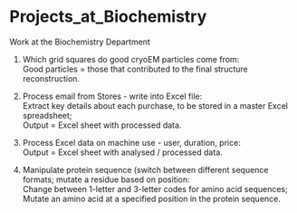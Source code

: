 # Projects_at_Biochemistry
Work at the Biochemistry Department

1) Which grid squares do good cryoEM particles come from:<br>
  Good particles = those that contributed to the final structure reconstruction.<br>

2) Process email from Stores - write into Excel file:<br>
  Extract key details about each purchase, to be stored in a master Excel spreadsheet;<br>
  Output = Excel sheet with processed data.

3) Process Excel data on machine use - user, duration, price:<br>
  Output = Excel sheet with analysed / processed data.<br>

4) Manipulate protein sequence (switch between different sequence formats; mutate a residue based on position:<br>
  Change between 1-letter and 3-letter codes for amino acid sequences;<br>
  Mutate an amino acid at a specified position in the protein sequence.
